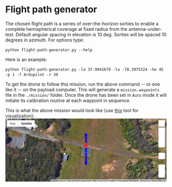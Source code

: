 # Flight path generator

The chosen flight path is a series of over-the-horizon sorties to enable a complete hemispherical coverage at fixed radius from the antenna-under-test. Default angular spacing in elevation is 10 deg. Sorties will be spaced 10 degrees in azimuth. For options type:
```
python flight-path-generator.py --help
```
Here is an example:
```
python flight-path-generator.py -la 37.9941679 -lo -78.3975324 -he 45 -p 1 -f Ardupilot -r 30 
```
To get the drone to follow this mission, run the above command -- or one like it -- on the payload computer. This will generate a `mission.waypoints` file in the `./mission/` folder. Once the drone has been set in `Auto` mode it will initiate its calibration routine at each waypoint in sequence.  

This is what the above mission would look like (use [this](../Analysis/flight_path_plotter.ipynb) tool for visualization):
![](map.png)
